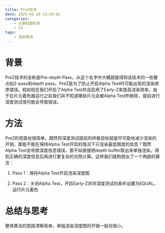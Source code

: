```yaml
---
title: PreZ技术
date: 2025-02-28 13:59:01
categories:
    - 计算机图形学
    - CG
tags:
    - 渲染管线
---
```


# 背景

PreZ技术的全称是Pre-depth Pass，从这个名字中大概就能得知该技术的一些要点如2-pass和depth pass。PreZ是为了防止开启Alpha Test时可能出现的渲染顺序错误。假如现在我们开启了Alpha Test并且启用了Early-Z来提高渲染效率，由于在片元着色器运行之前我们并不知道哪些片元会被Alpha Test所剔除，提前进行深度测试很可能会导致错误。

# 方法

PreZ的思路也很简单，既然将深度测试提前的终极目标就是尽可能地减少渲染的开销，那能不能在保持Alpha Test开启的情况下只渲染最低限度的信息？既然Alpha Test会导致深度信息错误，那不如直接把depth buffer取出来单独渲染，得到正确的深度信息后再进行更复杂的光照计算。这样我们就构想出了一个两趟的算法：

1. Pass 1：保持Alpha Test开启渲染深度图

2. Pass 2：关闭Alpha Test，开启Early-Z并将深度测试的条件设置为EQUAL，运行片元着色

# 总结与思考

整体算法的思路清晰简单，单独渲染深度图的开销一般也很小。